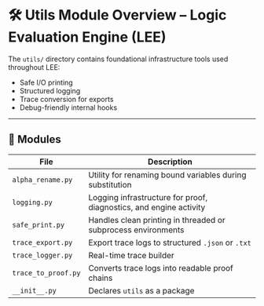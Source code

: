 
# 🛠️ Utils Module Overview – Logic Evaluation Engine (LEE)

The `utils/` directory contains foundational infrastructure tools used throughout LEE:

- Safe I/O printing
- Structured logging
- Trace conversion for exports
- Debug-friendly internal hooks

---

## 📘 Modules

| File             | Description |
|------------------|-------------|
| `alpha_rename.py`  | Utility for renaming bound variables during substitution |
| `logging.py`       | Logging infrastructure for proof, diagnostics, and engine activity |
| `safe_print.py`    | Handles clean printing in threaded or subprocess environments |
| `trace_export.py`  | Export trace logs to structured `.json` or `.txt` |
| `trace_logger.py`  | Real-time trace builder |
| `trace_to_proof.py`| Converts trace logs into readable proof chains |
| `__init__.py`      | Declares `utils` as a package |
